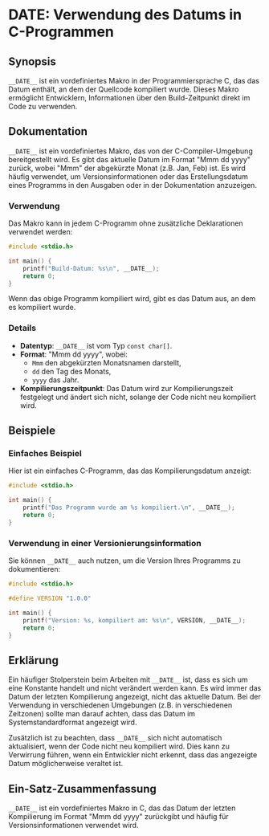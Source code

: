 <!--
Meta Description: # __DATE__: Verwendung des Datums in C-Programmen ## Synopsis `__DATE__` ist ein vordefiniertes Makro in der Programmiersprache C, das das Datum enthä...
Meta Keywords: das, __date__, der, datum, ist
-->

# __DATE__: Verwendung des Datums in C-Programmen

## Synopsis
`__DATE__` ist ein vordefiniertes Makro in der Programmiersprache C, das das Datum enthält, an dem der Quellcode kompiliert wurde. Dieses Makro ermöglicht Entwicklern, Informationen über den Build-Zeitpunkt direkt im Code zu verwenden.

## Dokumentation
`__DATE__` ist ein vordefiniertes Makro, das von der C-Compiler-Umgebung bereitgestellt wird. Es gibt das aktuelle Datum im Format "Mmm dd yyyy" zurück, wobei "Mmm" der abgekürzte Monat (z.B. Jan, Feb) ist. Es wird häufig verwendet, um Versionsinformationen oder das Erstellungsdatum eines Programms in den Ausgaben oder in der Dokumentation anzuzeigen.

### Verwendung
Das Makro kann in jedem C-Programm ohne zusätzliche Deklarationen verwendet werden:

```c
#include <stdio.h>

int main() {
    printf("Build-Datum: %s\n", __DATE__);
    return 0;
}
```

Wenn das obige Programm kompiliert wird, gibt es das Datum aus, an dem es kompiliert wurde. 

### Details
- **Datentyp**: `__DATE__` ist vom Typ `const char[]`.
- **Format**: "Mmm dd yyyy", wobei:
  - `Mmm` den abgekürzten Monatsnamen darstellt,
  - `dd` den Tag des Monats,
  - `yyyy` das Jahr.
- **Kompilierungszeitpunkt**: Das Datum wird zur Kompilierungszeit festgelegt und ändert sich nicht, solange der Code nicht neu kompiliert wird.

## Beispiele
### Einfaches Beispiel
Hier ist ein einfaches C-Programm, das das Kompilierungsdatum anzeigt:

```c
#include <stdio.h>

int main() {
    printf("Das Programm wurde am %s kompiliert.\n", __DATE__);
    return 0;
}
```

### Verwendung in einer Versionierungsinformation
Sie können `__DATE__` auch nutzen, um die Version Ihres Programms zu dokumentieren:

```c
#include <stdio.h>

#define VERSION "1.0.0"

int main() {
    printf("Version: %s, kompiliert am: %s\n", VERSION, __DATE__);
    return 0;
}
```

## Erklärung
Ein häufiger Stolperstein beim Arbeiten mit `__DATE__` ist, dass es sich um eine Konstante handelt und nicht verändert werden kann. Es wird immer das Datum der letzten Kompilierung angezeigt, nicht das aktuelle Datum. Bei der Verwendung in verschiedenen Umgebungen (z.B. in verschiedenen Zeitzonen) sollte man darauf achten, dass das Datum im Systemstandardformat angezeigt wird.

Zusätzlich ist zu beachten, dass `__DATE__` sich nicht automatisch aktualisiert, wenn der Code nicht neu kompiliert wird. Dies kann zu Verwirrung führen, wenn ein Entwickler nicht erkennt, dass das angezeigte Datum möglicherweise veraltet ist.

## Ein-Satz-Zusammenfassung
`__DATE__` ist ein vordefiniertes Makro in C, das das Datum der letzten Kompilierung im Format "Mmm dd yyyy" zurückgibt und häufig für Versionsinformationen verwendet wird.
